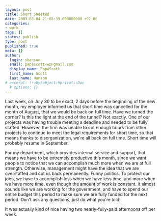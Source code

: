 ```yaml
---
layout: post
title: Short Sheeted
date: 2003-08-04 21:08:39.000000000 +02:00
categories:
- work
tags: []
status: publish
type: post
published: true
meta: {}
author:
  login: shanson
  email: papascott-wp@gmail.com
  display_name: PapaScott
  first_name: Scott
  last_name: Hanson
# excerpt: !ruby/object:Hpricot::Doc
  # options: {}
---
```

<p>Last week, on July 30 to be exact, 2 days before the beginning of the new month, my employer informed us that short time was cancelled for the month of August, that we would be back on full time. Have we turned the corner? Is this the light at the end of the tunnel? Not exactly. One of our projects was having trouble meeting a deadline and needed to be fully staffed. However, the firm was unable to cut enough hours from other projects to continue to meet the legal requirements for short time, so that means thanks to disorganization, we're all back on full time. Short time will probably resume in September.</p>
<p>For my department, which provides internal service and support, that means we have to be extremely productive this month, since we want people to notice that we can accomplish much more when we are at full strength. Otherwise, management might have the idea that we are overstaffed and cut us back permanently. Funny politics. To protect our jobs, we have to accomplish less when we have less time, and more when we have more time, even though the amount of work is constant. It almost sounds like we are working for the government, and have to spend our entire budget this period to make sure we are fully funded for the next period. Don't ask any questions, just do what you're told!</p>
<p>It was actually kind of nice having two nearly-fully-paid afternoons off per week.</p>
